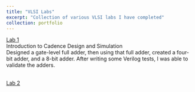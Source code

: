 ```yaml
---
title: "VLSI Labs"
excerpt: "Collection of various VLSI labs I have completed"
collection: portfolio
---
```


<u>Lab 1</u><br>
Introduction to Cadence Design and Simulation<br>
Designed a gate-level full adder, then using that full adder, created a four-bit adder, and a 8-bit adder. After writing some Verilog tests, I was able to validate the adders.<br>
<br>

<u>Lab 2</u><br>


